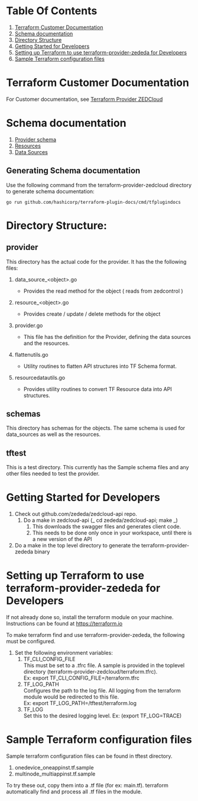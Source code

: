 # Table Of Contents
1. [Terraform Customer Documentation](#Terraform-Customer-Documentation)
2. [Schema documentation](#Schema-documentation)
3. [Directory Structure](#Directory-Structure)
4. [Getting Started for Developers](#Getting-Started-for-Developers)
5. [Setting up Terraform to use terraform-provider-zededa for Developers](#Setting-up-Terraform-to-use-terraform-provider-zededa-for-Developers)
6. [Sample Terraform configuration files](#Sample-Terraform-configuration-files)

# Terraform Customer Documentation
For Customer documentation, see [Terraform Provider ZEDCloud](https://app.gitbook.com/@information-experience-zededa/s/zedcontrol/terraform-provider-zedcloud/terraform-provider-zedcloud)

# Schema documentation
1. [Provider schema](https://github.com/zededa/terraform-provider-zedcloud/blob/main/docs/index.md)
2. [Resources](https://github.com/zededa/terraform-provider-zedcloud/tree/main/docs/resources)
3. [Data Sources](https://github.com/zededa/terraform-provider-zedcloud/tree/main/docs/data-sources)

## Generating Schema documentation
Use the following command from the terraform-provider-zedcloud directory to generate
schema documentation:

```
go run github.com/hashicorp/terraform-plugin-docs/cmd/tfplugindocs
```

# Directory Structure:
## provider
This directory has the actual code for the provider. It has the the following files:
1. data_source_\<object\>.go
    - Provides the read method for the object ( reads from zedcontrol )

2. resource_\<object\>.go
    - Provides create / update / delete methods for the object

3. provider.go
    - This file has the definition for the Provider, defining the data sources
      and the resources.

4. flattenutils.go
    - Utility routines to flatten API structures into TF Schema format.

5. resourcedatautils.go
    - Provides utility routines to convert TF Resource data into API structures.

## schemas
This directory has schemas for the objects. The same schema is used for data_sources
as well as the resources.

## tftest
This is a test directory. This currently has the Sample schema files and any other
files needed to test the provider.

# Getting Started for Developers
1. Check out github.com/zededa/zedcloud-api repo.
   1. Do a make in zedcloud-api (_ cd zededa/zedcloud-api; make _)
        1. This downloads the swagger files and generates client code.
        2. This needs to be done only once in your workspace, until there is a new
            version of the API
2. Do a make in the top level directory to generate the terraform-provider-zededa binary

# Setting up Terraform to use terraform-provider-zededa for Developers

If not already done so, install the terraform module on your machine. Instructions
can be found at https://terraform.io

To make terraform find and use terraform-provider-zededa, the following must be configured.

1. Set the following environment variables:
    1. TF_CLI_CONFIG_FILE  
        This must be set to a .tfrc file. A sample is provided in the toplevel
        directory (terraform-provider-zedcloud/terraform.tfrc).  
        Ex: export TF_CLI_CONFIG_FILE=<path-to-terraform-provider-zedcloud>/terraform.tfrc
    2. TF_LOG_PATH  
         Configures the path to the log file. All logging from the terraform module
         would be redirected to this file.  
         Ex: export TF_LOG_PATH=<path-to-terraform-provider-zedcloud>/tftest/terraform.log
    3. TF_LOG  
         Set this to the desired logging level. Ex: (export TF_LOG=TRACE)

# Sample Terraform configuration files
Sample terraform configuration files can be found in tftest directory.
1. onedevice_oneappinst.tf.sample
2. multinode_multiappinst.tf.sample

To try these out, copy them into a .tf file (for ex: main.tf). terraform automatically
find and process all .tf files in the module.
